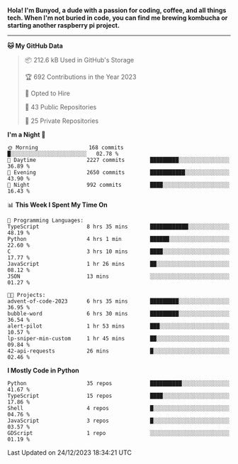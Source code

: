 <p>
<b>Hola! I'm Bunyod, a dude with a passion for coding, coffee, and all things tech. When I'm not buried in code, you can find me brewing kombucha or starting another raspberry pi project.</b>
</p>

---

<!--START_SECTION:waka-->
**🐱 My GitHub Data** 

> 📦 212.6 kB Used in GitHub's Storage 
 > 
> 🏆 692 Contributions in the Year 2023
 > 
> 💼 Opted to Hire
 > 
> 📜 43 Public Repositories 
 > 
> 🔑 25 Private Repositories 
 > 
**I'm a Night 🦉** 

```text
🌞 Morning                168 commits         █░░░░░░░░░░░░░░░░░░░░░░░░   02.78 % 
🌆 Daytime                2227 commits        █████████░░░░░░░░░░░░░░░░   36.89 % 
🌃 Evening                2650 commits        ███████████░░░░░░░░░░░░░░   43.90 % 
🌙 Night                  992 commits         ████░░░░░░░░░░░░░░░░░░░░░   16.43 % 
```


📊 **This Week I Spent My Time On** 

```text
💬 Programming Languages: 
TypeScript               8 hrs 35 mins       ████████████░░░░░░░░░░░░░   48.19 % 
Python                   4 hrs 1 min         ██████░░░░░░░░░░░░░░░░░░░   22.60 % 
C                        3 hrs 10 mins       ████░░░░░░░░░░░░░░░░░░░░░   17.77 % 
JavaScript               1 hr 26 mins        ██░░░░░░░░░░░░░░░░░░░░░░░   08.12 % 
JSON                     13 mins             ░░░░░░░░░░░░░░░░░░░░░░░░░   01.27 % 

🐱‍💻 Projects: 
advent-of-code-2023      6 hrs 35 mins       █████████░░░░░░░░░░░░░░░░   36.95 % 
bubble-word              6 hrs 30 mins       █████████░░░░░░░░░░░░░░░░   36.54 % 
alert-pilot              1 hr 53 mins        ███░░░░░░░░░░░░░░░░░░░░░░   10.57 % 
lp-sniper-min-custom     1 hr 45 mins        ██░░░░░░░░░░░░░░░░░░░░░░░   09.84 % 
42-api-requests          26 mins             █░░░░░░░░░░░░░░░░░░░░░░░░   02.46 % 
```

**I Mostly Code in Python** 

```text
Python                   35 repos            ██████████░░░░░░░░░░░░░░░   41.67 % 
TypeScript               15 repos            ████░░░░░░░░░░░░░░░░░░░░░   17.86 % 
Shell                    4 repos             █░░░░░░░░░░░░░░░░░░░░░░░░   04.76 % 
JavaScript               3 repos             █░░░░░░░░░░░░░░░░░░░░░░░░   03.57 % 
GDScript                 1 repo              ░░░░░░░░░░░░░░░░░░░░░░░░░   01.19 % 
```




 Last Updated on 24/12/2023 18:34:21 UTC
<!--END_SECTION:waka-->
